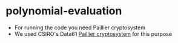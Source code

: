# polynomial-evaluation

- For running the code you need Paillier cryptosystem
- We used CSIRO's Data61  [Paillier cryptosystem](https://github.com/data61/python-paillier) for this purpose
